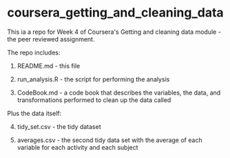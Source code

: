# coursera_getting_and_cleaning_data

This ia a repo for Week 4 of Coursera's Getting and cleaning data module - the peer reviewed assignment.

The repo includes:

1) README.md - this file

2) run_analysis.R - the script for performing the analysis

3) CodeBook.md - a code book that describes the variables, the data, and transformations performed to clean up the data called

Plus the data itself:

4) tidy_set.csv - the tidy dataset

5) averages.csv - the second tidy data set with the average of each variable for each activity and each subject
